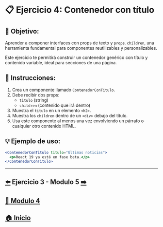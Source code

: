 # 📋 Ejercicio 4: Contenedor con título

## 🎯 Objetivo:
Aprender a componer interfaces con props de texto y `props.children`, una herramienta fundamental para componentes reutilizables y personalizables.

Este ejercicio te permitirá construir un contenedor genérico con título y contenido variable, ideal para secciones de una página.

## 📝 Instrucciones:
1. Crea un componente llamado `ContenedorConTitulo`.
2. Debe recibir dos props:
   - `titulo` (string)
   - `children` (contenido que irá dentro)
3. Muestra el `titulo` en un elemento `<h2>`.
4. Muestra los `children` dentro de un `<div>` debajo del título.
5. Usa este componente al menos una vez envolviendo un párrafo o cualquier otro contenido HTML.

## 💡 Ejemplo de uso:

```jsx
<ContenedorConTitulo titulo="Últimas noticias">
  <p>React 19 ya está en fase beta.</p>
</ContenedorConTitulo>
```

---

##  [⬅️](../Ejercicios/Ejercicio_3.md) Ejercicio 3 - Modulo 5 [➡️](../../Modulo_5:_Props_(Propiedades_entre_componentes)/Modulo_5.md)

## [📄 Modulo 4](../Modulo_4.md) 

## [🏠 Inicio](../../README.md) 
